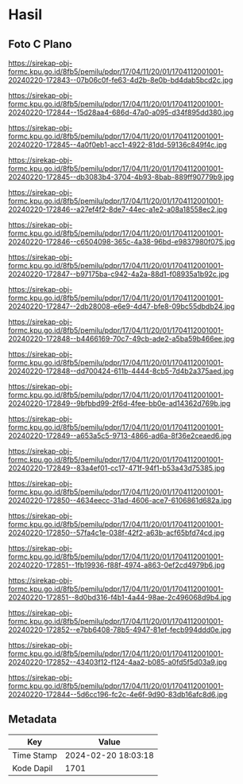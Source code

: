 # Hasil

## Foto C Plano

https://sirekap-obj-formc.kpu.go.id/8fb5/pemilu/pdpr/17/04/11/20/01/1704112001001-20240220-172843--07b06c0f-fe63-4d2b-8e0b-bd4dab5bcd2c.jpg

https://sirekap-obj-formc.kpu.go.id/8fb5/pemilu/pdpr/17/04/11/20/01/1704112001001-20240220-172844--15d28aa4-686d-47a0-a095-d34f895dd380.jpg

https://sirekap-obj-formc.kpu.go.id/8fb5/pemilu/pdpr/17/04/11/20/01/1704112001001-20240220-172845--4a0f0eb1-acc1-4922-81dd-59136c849f4c.jpg

https://sirekap-obj-formc.kpu.go.id/8fb5/pemilu/pdpr/17/04/11/20/01/1704112001001-20240220-172845--db3083b4-3704-4b93-8bab-889ff90779b9.jpg

https://sirekap-obj-formc.kpu.go.id/8fb5/pemilu/pdpr/17/04/11/20/01/1704112001001-20240220-172846--a27ef4f2-8de7-44ec-a1e2-a08a18558ec2.jpg

https://sirekap-obj-formc.kpu.go.id/8fb5/pemilu/pdpr/17/04/11/20/01/1704112001001-20240220-172846--c6504098-365c-4a38-96bd-e9837980f075.jpg

https://sirekap-obj-formc.kpu.go.id/8fb5/pemilu/pdpr/17/04/11/20/01/1704112001001-20240220-172847--b97175ba-c942-4a2a-88d1-f08935a1b92c.jpg

https://sirekap-obj-formc.kpu.go.id/8fb5/pemilu/pdpr/17/04/11/20/01/1704112001001-20240220-172847--2db28008-e6e9-4d47-bfe8-09bc55dbdb24.jpg

https://sirekap-obj-formc.kpu.go.id/8fb5/pemilu/pdpr/17/04/11/20/01/1704112001001-20240220-172848--b4466169-70c7-49cb-ade2-a5ba59b466ee.jpg

https://sirekap-obj-formc.kpu.go.id/8fb5/pemilu/pdpr/17/04/11/20/01/1704112001001-20240220-172848--dd700424-611b-4444-8cb5-7d4b2a375aed.jpg

https://sirekap-obj-formc.kpu.go.id/8fb5/pemilu/pdpr/17/04/11/20/01/1704112001001-20240220-172849--9bfbbd99-2f6d-4fee-bb0e-ad14362d769b.jpg

https://sirekap-obj-formc.kpu.go.id/8fb5/pemilu/pdpr/17/04/11/20/01/1704112001001-20240220-172849--a653a5c5-9713-4866-ad6a-8f36e2ceaed6.jpg

https://sirekap-obj-formc.kpu.go.id/8fb5/pemilu/pdpr/17/04/11/20/01/1704112001001-20240220-172849--83a4ef01-cc17-471f-94f1-b53a43d75385.jpg

https://sirekap-obj-formc.kpu.go.id/8fb5/pemilu/pdpr/17/04/11/20/01/1704112001001-20240220-172850--4634eecc-31ad-4606-ace7-6106861d682a.jpg

https://sirekap-obj-formc.kpu.go.id/8fb5/pemilu/pdpr/17/04/11/20/01/1704112001001-20240220-172850--57fa4c1e-038f-42f2-a63b-acf65bfd74cd.jpg

https://sirekap-obj-formc.kpu.go.id/8fb5/pemilu/pdpr/17/04/11/20/01/1704112001001-20240220-172851--1fb19936-f88f-4974-a863-0ef2cd4979b6.jpg

https://sirekap-obj-formc.kpu.go.id/8fb5/pemilu/pdpr/17/04/11/20/01/1704112001001-20240220-172851--8d0bd316-f4b1-4a44-98ae-2c496068d9b4.jpg

https://sirekap-obj-formc.kpu.go.id/8fb5/pemilu/pdpr/17/04/11/20/01/1704112001001-20240220-172852--e7bb6408-78b5-4947-81ef-fecb994ddd0e.jpg

https://sirekap-obj-formc.kpu.go.id/8fb5/pemilu/pdpr/17/04/11/20/01/1704112001001-20240220-172852--43403f12-f124-4aa2-b085-a0fd5f5d03a9.jpg

https://sirekap-obj-formc.kpu.go.id/8fb5/pemilu/pdpr/17/04/11/20/01/1704112001001-20240220-172844--5d6cc196-fc2c-4e6f-9d90-83db16afc8d6.jpg


## Metadata

| Key        | Value               |
| ---------- | ------------------- |
| Time Stamp | 2024-02-20 18:03:18 |
| Kode Dapil | 1701                |



